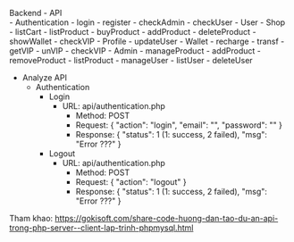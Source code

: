 Backend
    - API   
      - Authentication
        - login
        - register
        - checkAdmin
        - checkUser
      - User
        - Shop
          - listCart
          - listProduct
          - buyProduct
          - addProduct
          - deleteProduct
          - showWallet
          - checkVIP
        - Profile
          - updateUser
        - Wallet
          - recharge
          - transf
          - getVIP
          - unVIP
          - checkVIP
      - Admin
        - manageProduct
          - addProduct
          - removeProduct
          - listProduct
        - manageUser
          - listUser
          - deleteUser


- Analyze API
  - Authentication
      - Login 
        - URL: api/authentication.php
    		- Method: POST
    		- Request: {
    			"action": "login",
    			"email": "<email>",
    			"password": "<password>"
    		}
    		- Response: {
    			"status": 1 (1: success, 2 failed),
    			"msg": "Error ???"
    		}
      - Logout
        - URL: api/authentication.php
    		- Method: POST
    		- Request: {
    			"action": "logout"
    		}
    		- Response: {
    			"status": 1 (1: success, 2 failed),
    			"msg": "Error ???"
    		}




Tham khao: https://gokisoft.com/share-code-huong-dan-tao-du-an-api-trong-php-server--client-lap-trinh-phpmysql.html